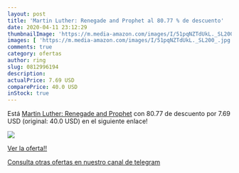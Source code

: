 ```yaml
---
layout: post
title: 'Martin Luther: Renegade and Prophet al 80.77 % de descuento'
date: 2020-04-11 23:12:29
thumbnailImage: 'https://m.media-amazon.com/images/I/51pqNZTdUkL._SL200_.jpg'
images: [ 'https://m.media-amazon.com/images/I/51pqNZTdUkL._SL200_.jpg' ]
comments: true
category: ofertas
author: ring
slug: 0812996194
description:
actualPrice: 7.69 USD
comparePrice: 40.0 USD
inStock: true
---
```


Está [Martin Luther: Renegade and Prophet](https://www.amazon.com/dp/0812996194/?tag=redken08-20) con 80.77 de descuento por 7.69 USD (original: 40.0 USD) en el siguiente enlace!

[![](https://m.media-amazon.com/images/I/51pqNZTdUkL._SL200_.jpg)](https://www.amazon.com/dp/0812996194/?tag=redken08-20)

[Ver la oferta!!](https://www.amazon.com/dp/0812996194/?tag=redken08-20)

[Consulta otras ofertas en nuestro canal de telegram](https://t.me/s/ofertas25)
